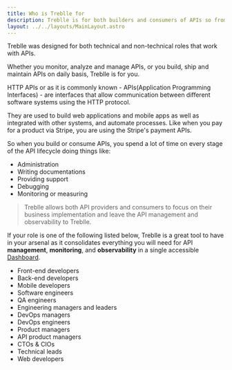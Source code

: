 ```yaml
---
title: Who is Treblle for
description: Treblle is for both builders and consumers of APIs so from DevOps teams to startups will have real value from having Treblle for monitor and observing their APIs
layout: ../../layouts/MainLayout.astro
---
```


Treblle was designed for both technical and non-technical roles that work with APIs.

Whether you monitor, analyze and manage APIs, or you build, ship and maintain APIs on daily basis, Treblle is for you.

HTTP APIs or as it is commonly known - APIs(Application Programming Interfaces) - are interfaces that allow communication between different software systems using the HTTP protocol.

They are used to build web applications and mobile apps as well as integrated with other systems, and automate processes. Like when you pay for a product via Stripe, you are using the Stripe's payment APIs.

So when you build or consume APIs, you spend a lot of time on every stage of the API lifecycle doing things like:

- Administration
- Writing documentations
- Providing support
- Debugging
- Monitoring or measuring

> Treblle allows both API providers and consumers to focus on their business implementation and leave the API management and observability to Treblle.

If your role is one of the following listed below, Treblle is a great tool to have in your arsenal as it consolidates everything you will need for API **management**, **monitoring**, and **observability** in a single accessible [Dashboard](/en/dashboard).

- Front-end developers
- Back-end developers
- Mobile developers
- Software engineers
- QA engineers
- Engineering managers and leaders
- DevOps managers
- DevOps engineers
- Product managers
- API product managers
- CTOs & CIOs
- Technical leads
- Web developers

